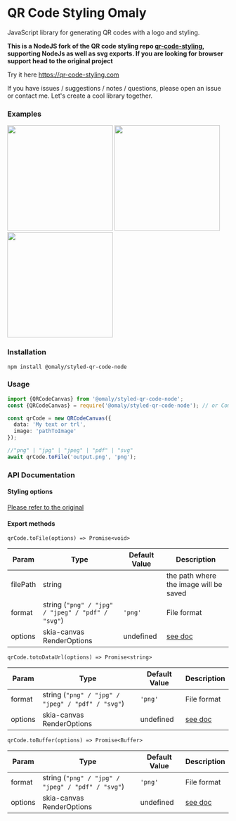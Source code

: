 # QR Code Styling Omaly

JavaScript library for generating QR codes with a logo and styling.

**This is a NodeJS fork of the QR code styling repo [qr-code-styling](https://github.com/kozakdenys/qr-code-styling),
supporting NodeJs as well as svg exports. If you are looking for browser support head to the original project**

Try it here https://qr-code-styling.com

If you have issues / suggestions / notes / questions, please open an issue or contact me. Let's create a cool library
together.

### Examples

<p float="left">
<img style="display:inline-block" src="https://raw.githubusercontent.com/kozakdenys/qr-code-styling/master/src/assets/facebook_example_new.png" width="240" />
<img style="display:inline-block" src="https://raw.githubusercontent.com/kozakdenys/qr-code-styling/master/src/assets/qr_code_example.png" width="240" />
<img style="display:inline-block" src="https://raw.githubusercontent.com/kozakdenys/qr-code-styling/master/src/assets/telegram_example_new.png" width="240" />
</p>

### Installation

```
npm install @omaly/styled-qr-code-node
```

### Usage

```typescript
import {QRCodeCanvas} from '@omaly/styled-qr-code-node';
const {QRCodeCanvas} = require('@omaly/styled-qr-code-node'); // or CommonJS

const qrCode = new QRCodeCanvas({
  data: 'My text or trl',
  image: 'pathToImage'
});

//"png" | "jpg" | "jpeg" | "pdf" | "svg"
await qrCode.toFile('output.png', 'png');
```

### API Documentation

#### Styling options

[Please refer to the original](https://github.com/KilianB/styled-qr-code#api-documentation)

#### Export methods

`qrCode.toFile(options) => Promise<void>`

| Param    | Type                                                                                                                                                                 | Default Value                                                                                                                             | Description                                                                                            |
| -------- |----------------------------------------------------------------------------------------------------------------------------------------------------------------------|-------------------------------------------------------------------------------------------------------------------------------------------|--------------------------------------------------------------------------------------------------------|
| filePath | string                                                                                                                                                               |                                                                                                                                           | the path where the image will be saved                                                                 |
| format   | string (`"png" / "jpg" / "jpeg" / "pdf" / "svg"`) | `'png'` | File format                                                                                            |
| options  | skia-canvas RenderOptions                                                                                                                                            | undefined                                                                                                                                 | [see doc](https://github.com/samizdatco/skia-canvas#tobufferformat-page-matte-density-quality-outline) |

`qrCode.totoDataUrl(options) => Promise<string>`

| Param    | Type                                                                                         | Default Value | Description                                                                                           |
| -------- |----------------------------------------------------------------------------------------------|---------------|-------------------------------------------------------------------------------------------------------|
| format   | string (`"png" / "jpg" / "jpeg" / "pdf" / "svg"`)                                            | `'png'`       | File format                                                                                           |
| options  | skia-canvas RenderOptions                                                                    | undefined     | [see doc](https://github.com/samizdatco/skia-canvas#tobufferformat-page-matte-density-quality-outline) |

`qrCode.toBuffer(options) => Promise<Buffer>`

| Param    | Type                                                                                         | Default Value | Description                                                                                           |
| -------- |----------------------------------------------------------------------------------------------|---------------|-------------------------------------------------------------------------------------------------------|
| format   | string (`"png" / "jpg" / "jpeg" / "pdf" / "svg"`)                                            | `'png'`       | File format                                                                                           |
| options  | skia-canvas RenderOptions                                                                    | undefined     | [see doc](https://github.com/samizdatco/skia-canvas#tobufferformat-page-matte-density-quality-outline) |
